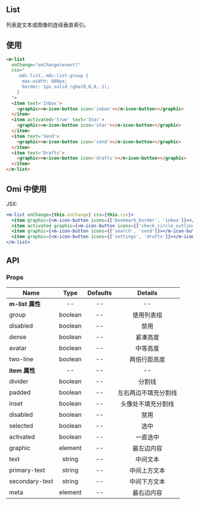 ## List

列表是文本或图像的连续垂直索引。

## 使用

```html
<m-list
  onChange="onChange(event)"
  css="
    .mdc-list,.mdc-list-group {
      max-width: 600px;
      border: 1px solid rgba(0,0,0,.1);
    }
  ">
  <item text='Inbox'>
    <graphic><m-icon-button icon='inbox'></m-icon-button></graphic>
  </item>
  <item activated='true' text='Star'>
    <graphic><m-icon-button icon='star'></m-icon-button></graphic>
  </item>
  <item text='Send'>
    <graphic><m-icon-button icon='send'></m-icon-button></graphic>
  </item>
  <item text='Drafts'>
    <graphic><m-icon-button icon='drafts'></m-icon-button></graphic>
  </item>
</m-list>
```

## Omi 中使用

JSX:

```jsx
<m-list onChange={this.onChange} css={this.css}>
  <item graphic={<m-icon-button icons={['bookmark_border', 'inbox']}></m-icon-button>}>Inbox</item>
  <item activated graphic={<m-icon-button icons={['check_circle_outline', 'star']}></m-icon-button>}>Star</item>
  <item graphic={<m-icon-button icons={['search', 'send']}></m-icon-button>}>Send</item>
  <item graphic={<m-icon-button icons={['settings', 'drafts']}></m-icon-button>}>Drafts</item>
</m-list>
```

## API

### Props

|  **Name**  | **Type**        | **Defaults**  | **Details**  |
| ------------- |:-------------:|:-----:|:-------------:|
| **m-list 属性** | -- | -- | -- |
| group | boolean | -- | 使用列表组 |
| disabled | boolean | -- | 禁用 |
| dense | boolean | -- | 紧凑高度 |
| avatar | boolean | -- | 中等高度 |
| two-line | boolean | -- | 两倍行距高度 |
| **item 属性** | -- | -- | -- |
| divider | boolean | -- | 分割线 |
| padded | boolean | -- | 左右两边不填充分割线 |
| inset | boolean | -- | 头像处不填充分割线 |
| disabled | boolean | -- | 禁用 |
| selected | boolean | -- | 选中 |
| activated | boolean | -- | 一直选中 |
| graphic | element | -- | 最左边内容 |
| text | string | -- | 中间文本 |
| primary-text | string | -- | 中间上方文本 |
| secondary-text | string | -- | 中间下方文本 |
| meta | element | -- | 最右边内容 |
